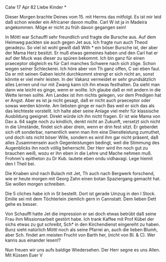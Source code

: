  Calw 17 Apr 82
Liebe Kinder <Marie>*

Dieser Morgen brachte Deines vom 15. mit Herms das mitfolgt. Es ist mir leid daß schon wieder ein Africaner davon mußte. Carl W ist ja in Madeira angekommen. Möge er nicht zu früh davon gegangen sein!

In Möttl war Schauffl sehr freundlich und fragte die Bursche aus. Auf dem Heimweg packten sie auch gegen Jet aus. Ich fragte nun auch Theod geradezu. So viel ist wohl gewiß daß Wilh <Stockmeier>* ein böser Bursche ist, der aber der Mama Herz besitzt. Er muß etwas gemeines haben und den Carl hat er auf der Muck was dieser zu spüren bekommt. Ich bin ganz für einen praeceptor obgleich es für Carl manches Schwere nach sich zöge. Schon wegen seiner Schleckerei. Ich höre aber von Th ganz offen, C sei eben faul. Da er mit seinen Gaben leicht durchkommt strengt er sich nicht an, sonst könnte er viel mehr leisten. In der Vakanz vermeidet er sehr grundsätzlich alles Lernen und nur mit Zwang kann ich ihn etwas festhalten. Da sieht man dann wie leicht es ginge, wenn er wollte. Ich glaube daß er mit andern in die Wette lernen sollte. Am Landex ist ihm nichts gelegen, vor dem Predigen hat er Angst. Aber es ist ja nicht gesagt, daß er nicht auch praeceptor oder sowas werden könnte. Am liebsten ginge er nach Bas weil er sich das als das leichteste vorstellt. Ich halte aber seine Anlage viel mehr für klassische Ausbildung geeignet. Direkt würde ich ihn nicht fragen. Er ist wie Mama von Dav a. 64 sagte noch zu kindlich, denkt nicht an Zukunft, versetzt sich nicht in die Umstände, findet sich aber drein, wenn er drin fest sitzt. Er geberdet sich oft sonderbar, namentlich wenn man ihm eine Dienstleistung zumuthet, und doch ists nicht böser Wille, sondern es wird ihm gar nicht präsent, daß alles Zusammensein auch Gegenleistungen bedingt, weil die Stimmung des Augenblicks ihn noch völlig beherrscht. Der Herr wird ihn noch gut zu brauchen weiß, wozu er ihn eben in die Lehre und Mache nehmen muß. 
Frohnm's epitheton zu Dr Kub. lautete eben ondu vidhavagi. Lege hiemit den I Theil bei.

Die Knaben sind nach Bulach mit Jet, Th auch nach Bergwerk forschend, wie er heute morgen mit Georg Zahn einen botan Spaziergang gemacht hat. Sie wollen morgen schreiben.

Die 5 cliches habe ich in St bestellt. Dort ist gerade Umzug in den I Stock. Emilie sei mit dem Töchterlein ziemlich gern in Cannstatt. Dem lieben Dett gehe es besser.

Von Schauffl hatte Jet die impression er sei doch etwas betrübt daß seine Frau ihm Missionsarbeit gestört habe. Ich trank Kaffee mit Prof Kübel der sichs etwas zu gut schreibt, Sch<auffler>* in den Kirchendienst eingereiht zu haben. Bunz sieht natürlich Möttl noch als seine Pfarrei an, auch die lieben Blumh, aber Sch. findet am meisten Frucht von Barth her, (nicht von Bl. & C). Wer kanns aus einander lesen!?

Nun freuen wir uns aufs baldige Wiedersehen. Der Herr segne es uns Allen. 
 Mit Küssen Euer V
